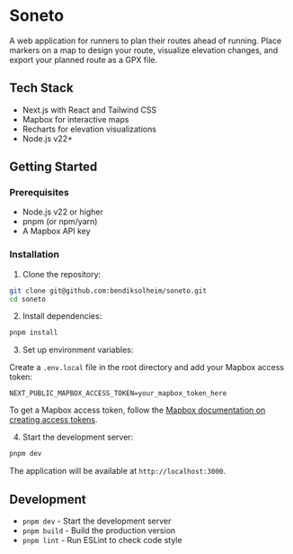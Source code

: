 # Soneto

A web application for runners to plan their routes ahead of running. Place markers on a map to design your route, visualize elevation changes, and export your planned route as a GPX file.

## Tech Stack

- Next.js with React and Tailwind CSS
- Mapbox for interactive maps
- Recharts for elevation visualizations
- Node.js v22+

## Getting Started

### Prerequisites

- Node.js v22 or higher
- pnpm (or npm/yarn)
- A Mapbox API key

### Installation

1. Clone the repository:
```bash
git clone git@github.com:bendiksolheim/soneto.git
cd soneto
```

2. Install dependencies:
```bash
pnpm install
```

3. Set up environment variables:

Create a `.env.local` file in the root directory and add your Mapbox access token:

```env
NEXT_PUBLIC_MAPBOX_ACCESS_TOKEN=your_mapbox_token_here
```

To get a Mapbox access token, follow the [Mapbox documentation on creating access tokens](https://docs.mapbox.com/help/getting-started/access-tokens/).

4. Start the development server:
```bash
pnpm dev
```

The application will be available at `http://localhost:3000`.

## Development

- `pnpm dev` - Start the development server
- `pnpm build` - Build the production version
- `pnpm lint` - Run ESLint to check code style
